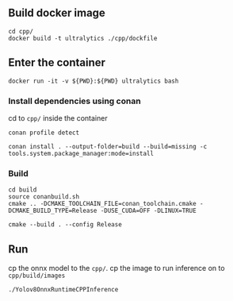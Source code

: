 ## Build docker image
```
cd cpp/
docker build -t ultralytics ./cpp/dockfile
```

## Enter the container
```
docker run -it -v ${PWD}:${PWD} ultralytics bash
```

### Install dependencies using conan
cd to `cpp/` inside the container
```
conan profile detect

conan install . --output-folder=build --build=missing -c tools.system.package_manager:mode=install
```


### Build
```
cd build
source conanbuild.sh
cmake .. -DCMAKE_TOOLCHAIN_FILE=conan_toolchain.cmake -DCMAKE_BUILD_TYPE=Release -DUSE_CUDA=OFF -DLINUX=TRUE

cmake --build . --config Release
```

## Run
cp the onnx model to the `cpp/`. cp the image to run inference on to `cpp/build/images`
```
./Yolov8OnnxRuntimeCPPInference
```